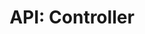 ---
comment: "/**\n * The base class for all controllers\n *\n * @memberof HashBrown.Server.Controllers\n */"
meta:
    range:
        - 155
        - 4519
    filename: Controller.js
    lineno: 10
    columnno: 0
    path: /home/mrzapp/Development/Web/hashbrown-cms/src/Server/Controllers
    code:
        id: astnode100051948
        name: Controller
        type: ClassDeclaration
        paramnames: []
classdesc: 'The base class for all controllers'
memberof: HashBrown.Server.Controllers
name: Controller
longname: HashBrown.Server.Controllers.Controller
kind: class
scope: static
methods:
    -
        comment: "/**\n     * Initialises this controller\n     */"
        meta:
            range:
                - 229
                - 749
            filename: Controller.js
            lineno: 14
            columnno: 4
            path: /home/mrzapp/Development/Web/hashbrown-cms/src/Server/Controllers
            code:
                id: astnode100051951
                name: Controller.init
                type: MethodDefinition
                paramnames:
                    - app
            vars:
                "": null
        description: 'Initialises this controller'
        name: init
        longname: HashBrown.Server.Controllers.Controller.init
        kind: function
        memberof: HashBrown.Server.Controllers.Controller
        scope: static
        params: []
    -
        comment: "/**\n     * Gets a list of all methods\n     *\n     * @returns {Array} methods\n     */"
        meta:
            range:
                - 844
                - 1115
            filename: Controller.js
            lineno: 33
            columnno: 4
            path: /home/mrzapp/Development/Web/hashbrown-cms/src/Server/Controllers
            code:
                id: astnode100052040
                name: Controller.getAllMethods
                type: MethodDefinition
                paramnames: []
            vars:
                "": null
        description: 'Gets a list of all methods'
        returns:
            -
                type:
                    names:
                        - Array
                description: methods
        name: getAllMethods
        longname: HashBrown.Server.Controllers.Controller.getAllMethods
        kind: function
        memberof: HashBrown.Server.Controllers.Controller
        scope: static
        params: []
    -
        comment: "/**\n     * Gets the prefix for this controller\n     *\n     * @return {String} prefix\n     */"
        meta:
            range:
                - 1218
                - 1365
            filename: Controller.js
            lineno: 50
            columnno: 4
            path: /home/mrzapp/Development/Web/hashbrown-cms/src/Server/Controllers
            code:
                id: astnode100052078
                name: Controller.getPrefix
                type: MethodDefinition
                paramnames: []
            vars:
                "": null
        description: 'Gets the prefix for this controller'
        returns:
            -
                type:
                    names:
                        - String
                description: prefix
        name: getPrefix
        longname: HashBrown.Server.Controllers.Controller.getPrefix
        kind: function
        memberof: HashBrown.Server.Controllers.Controller
        scope: static
        params: []
    -
        comment: "/**\n     * Authenticates a request\n     *\n     * @param {String} token\n     * @param {String} project\n     * @param {String} scope\n     * @param {Boolean} needsAdmin\n     *\n     * @returns {Promise} User object\n     */"
        meta:
            range:
                - 1598
                - 2685
            filename: Controller.js
            lineno: 67
            columnno: 4
            path: /home/mrzapp/Development/Web/hashbrown-cms/src/Server/Controllers
            code:
                id: astnode100052102
                name: Controller.authenticate
                type: MethodDefinition
                paramnames:
                    - token
                    - project
                    - scope
                    - needsAdmin
            vars:
                "": null
        description: 'Authenticates a request'
        params:
            -
                type:
                    names:
                        - String
                name: token
            -
                type:
                    names:
                        - String
                name: project
            -
                type:
                    names:
                        - String
                name: scope
            -
                type:
                    names:
                        - Boolean
                name: needsAdmin
        returns:
            -
                type:
                    names:
                        - Promise
                description: 'User object'
        name: authenticate
        longname: HashBrown.Server.Controllers.Controller.authenticate
        kind: function
        memberof: HashBrown.Server.Controllers.Controller
        scope: static
    -
        comment: "/**\n     * Sets project variables\n     * \n     * @param {Object} req\n     */"
        meta:
            range:
                - 2772
                - 4508
            filename: Controller.js
            lineno: 99
            columnno: 4
            path: /home/mrzapp/Development/Web/hashbrown-cms/src/Server/Controllers
            code:
                id: astnode100052213
                name: Controller.setProjectVariables
                type: MethodDefinition
                paramnames:
                    - req
            vars:
                "": null
        description: 'Sets project variables'
        params:
            -
                type:
                    names:
                        - Object
                name: req
        name: setProjectVariables
        longname: HashBrown.Server.Controllers.Controller.setProjectVariables
        kind: function
        memberof: HashBrown.Server.Controllers.Controller
        scope: static
shortname: Controller
layout: docPage
permalink: /docs/hashbrown/server/controllers/controller/
title: 'API: Controller'
description: 'The base class for all controllers'

---